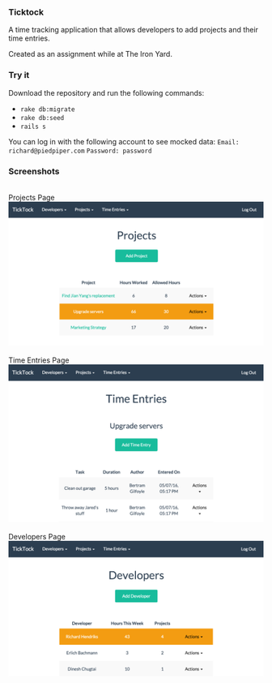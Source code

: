 ### Ticktock

A time tracking application that allows developers to add projects and their time entries.

Created as an assignment while at The Iron Yard.

### Try it

Download the repository and run the following commands:
* `rake db:migrate`
* `rake db:seed`
* `rails s`

You can log in with the following account to see mocked data:
`Email: richard@piedpiper.com`
`Password: password`

### Screenshots    
&nbsp;    
Projects Page
![screenshot](/public/assets/images/projects.png?raw=true "Projects")    
&nbsp;    
Time Entries Page
![screenshot](/public/assets/images/time_entries.png?raw=true "Time Entries")    
&nbsp;    
Developers Page
![screenshot](/public/assets/images/developers.png?raw=true "Developers")
